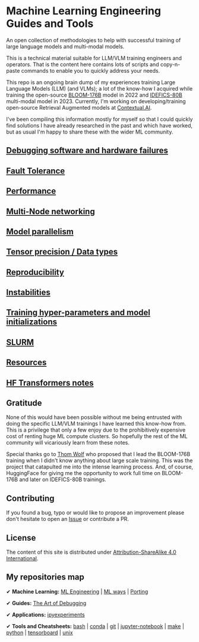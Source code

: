 # Machine Learning Engineering Guides and Tools

An open collection of methodologies to help with successful training of large language models and multi-modal models.

This is a technical material suitable for LLM/VLM training engineers and operators. That is the content here contains lots of scripts and copy-n-paste commands to enable you to quickly address your needs.

This repo is an ongoing brain dump of my experiences training Large Language Models (LLM) (and VLMs); a lot of the know-how I acquired while training the open-source [BLOOM-176B](https://huggingface.co/bigscience/bloom) model in 2022 and
[IDEFICS-80B](https://huggingface.co/HuggingFaceM4/idefics-80b-instruct) multi-modal model in 2023. Currently, I'm working on developing/training open-source Retrieval Augmented models at [Contextual.AI](https://contextual.ai/).

I've been compiling this information mostly for myself so that I could quickly find solutions I have already researched in the past and which have worked, but as usual I'm happy to share these with the wider ML community.


## [Debugging software and hardware failures](./debug/)

## [Fault Tolerance](./fault-tolerance/)

## [Performance](./performance/)

## [Multi-Node networking](./multi-node)

## [Model parallelism](./model-parallelism/)

## [Tensor precision / Data types](./dtype/)

## [Reproducibility](./reproducibility/)

## [Instabilities](./instabilities/)

## [Training hyper-parameters and model initializations](./hparams/)

## [SLURM](./slurm/)

## [Resources](./resources/)

## [HF Transformers notes](./transformers/)


## Gratitude

None of this would have been possible without me being entrusted with doing the specific LLM/VLM trainings I have learned this know-how from. This is a privilege that only a few enjoy due to the prohibitively expensive cost of renting huge ML compute clusters. So hopefully the rest of the ML community will vicariously learn from these notes.

Special thanks go to [Thom Wolf](https://github.com/thomwolf) who proposed that I lead the BLOOM-176B training when I didn't know anything about large scale training. This was the project that catapulted me into the intense learning process. And, of course, HuggingFace for giving me the opportunity to work full time on BLOOM-176B and later on IDEFICS-80B trainings.

## Contributing

If you found a bug, typo or would like to propose an improvement please don't hesitate to open an [Issue](https://github.com/stas00/ml-engineering/issues) or contribute a PR.


## License

The content of this site is distributed under [Attribution-ShareAlike 4.0 International](./LICENSE-CC-BY-SA).


## My repositories map

✔ **Machine Learning:**
 [ML Engineering](https://github.com/stas00/ml-engineering) |
 [ML ways](https://github.com/stas00/ml-ways) |
 [Porting](https://github.com/stas00/porting)

✔ **Guides:**
 [The Art of Debugging](https://github.com/stas00/the-art-of-debugging)

✔ **Applications:**
 [ipyexperiments](https://github.com/stas00/ipyexperiments)

✔ **Tools and Cheatsheets:**
 [bash](https://github.com/stas00/bash-tools) |
 [conda](https://github.com/stas00/conda-tools) |
 [git](https://github.com/stas00/git-tools) |
 [jupyter-notebook](https://github.com/stas00/jupyter-notebook-tools) |
 [make](https://github.com/stas00/make-tools) |
 [python](https://github.com/stas00/python-tools) |
 [tensorboard](https://github.com/stas00/tensorboard-tools) |
 [unix](https://github.com/stas00/unix-tools)
